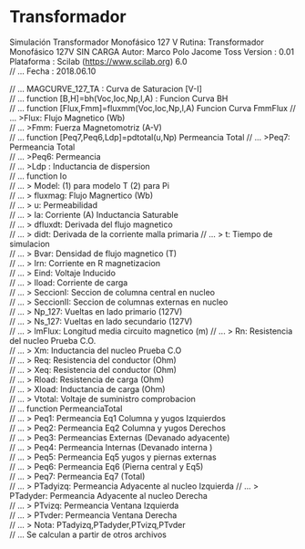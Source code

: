 # Transformador
Simulación Transformador Monofásico 127 V
Rutina: Transformador Monofásico 127V SIN CARGA 
Autor: Marco Polo Jacome Toss 
Version : 0.01                                           
Plataforma : Scilab (https://www.scilab.org) 6.0           
// ... Fecha : 2018.06.10          

// ... MAGCURVE_127_TA : Curva de Saturacion [V-I]                  
// ... function [B,H]=bh(Voc,Ioc,Np,l,A) : Funcion Curva BH        
// ... function [Flux,Fmm]=fluxmm(Voc,Ioc,Np,l,A) Funcion Curva FmmFlux
// ... >Flux: Flujo Magnetico (Wb)                        
// ... >Fmm: Fuerza Magnetomotriz (A-V)               
// ... function [Peq7,Peq6,Ldp]=pdtotal(u,Np) Permeancia Total
// ...           >Peq7: Permeancia Total                            
// ...           >Peq6: Permeancia                                   
// ...           >Ldp : Inductancia de dispersion                   
// ... function Io                                             
// ...          >    Model: (1) para modelo T (2) para Pi            
// ...          >  fluxmag: Flujo Magnertico (Wb)                   
// ...          >         u: Permeabilidad                           
// ...          >        Ia: Corriente (A) Inductancia Saturable    
// ...          >   dfluxdt: Derivada del flujo magnetico           
// ...          >      didt: Derivada de la corriente malla primaria 
// ...          >         t: Tiempo de simulacion                    
// ...          >      Bvar: Densidad de flujo magnetico (T)         
// ...          >       Irn: Corriente en R magnetizacion            
// ...          >      Eind: Voltaje Inducido                       
// ...          >     Iload: Corriente de carga                     
// ...          >  SeccionI: Seccion de columna central en nucleo    
// ...          > SeccionII: Seccion de columnas externas en nucleo  
// ...          >    Np_127: Vueltas en lado primario (127V)         
// ...          >    Ns_127: Vueltas en lado secundario (127V)       
// ...          >    lmFlux: Longitud media circuito magnetico (m) 
// ...          >        Rn: Resistencia del nucleo  Prueba C.O.     
// ...          >        Xm: Inductancia del nucleo  Prueba  C.O     
// ...          >       Req: Resistencia del conductor (Ohm)         
// ...          >       Xeq: Resistencia del conductor (Ohm)         
// ...          >     Rload: Resistencia de carga      (Ohm)         
// ...          >     Xload: Inductancia de carga      (Ohm)         
// ...          >    Vtotal: Voltaje de suministro comprobacion      
// ... function PermeanciaTotal                                     
// ...          >  Peq1: Permeancia Eq1 Columna y yugos Izquierdos   
// ...          >  Peq2: Permeancia Eq2 Columna y yugos Derechos     
// ...          >  Peq3: Permeancias Externas (Devanado adyacente)  
// ...          >  Peq4: Permeancia Internas (Devanado interna )    
// ...          >  Peq5: Permeancia Eq5 yugos y piernas externas    
// ...          >  Peq6: Permeancia Eq6 (Pierna central y Eq5)      
// ...          >  Peq7: Permeancia Eq7 (Total)                     
// ...          >  PTadyizq: Permeancia Adyacente al nucleo Izquierda
// ...          >  PTadyder: Permeancia Adyacente al nucleo Derecha  
// ...          >  PTvizq:   Permeancia Ventana Izquierda           
// ...          >  PTvder:   Permeancia Ventana Derecha             
// ...          >  Nota: PTadyizq,PTadyder,PTvizq,PTvder            
// ...                   Se calculan a partir de otros archivos     
